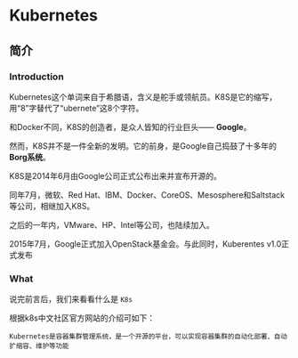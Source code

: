# Kubernetes

## 简介

### Introduction

Kubernetes这个单词来自于希腊语，含义是舵手或领航员。K8S是它的缩写，用“8”字替代了“ubernete”这8个字符。

和Docker不同，K8S的创造者，是众人皆知的行业巨头—— **Google**。

然而，K8S并不是一件全新的发明。它的前身，是Google自己捣鼓了十多年的 **Borg系统**。

K8S是2014年6月由Google公司正式公布出来并宣布开源的。

同年7月，微软、Red Hat、IBM、Docker、CoreOS、Mesosphere和Saltstack等公司，相继加入K8S。

之后的一年内，VMware、HP、Intel等公司，也陆续加入。

2015年7月，Google正式加入OpenStack基金会。与此同时，Kuberentes v1.0正式发布

### What

说完前言后，我们来看看什么是 `K8s`

根据k8s中文社区官方网站的介绍可如下：

`Kubernetes是容器集群管理系统，是一个开源的平台，可以实现容器集群的自动化部署、自动扩缩容、维护等功能`




